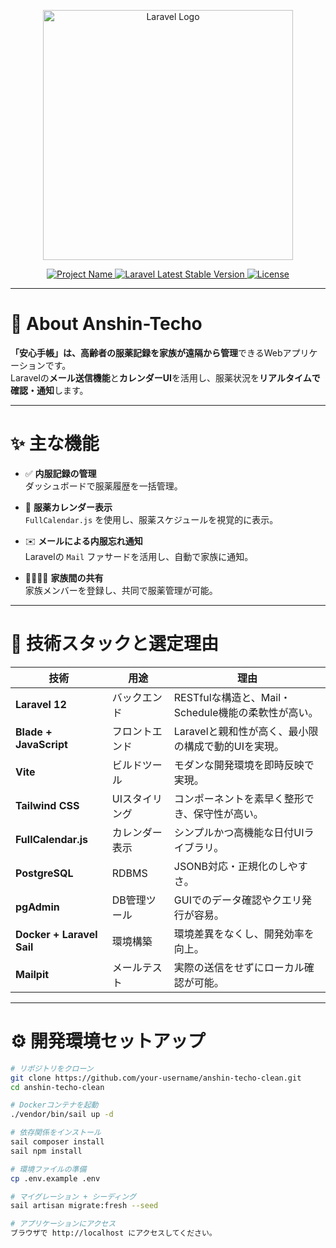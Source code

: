 <p align="center">
  <a href="https://laravel.com" target="_blank">
    <img src="https://raw.githubusercontent.com/laravel/art/master/logo-lockup/5%20SVG/2%20CMYK/1%20Full%20Color/laravel-logolockup-cmyk-red.svg" width="400" alt="Laravel Logo">
  </a>
</p>

<p align="center">
  <a href="https://github.com/your-username/anshin-techo-clean">
    <img src="https://img.shields.io/badge/Project-Anshin--Techo-blue.svg" alt="Project Name">
  </a>
  <a href="https://packagist.org/packages/laravel/framework">
    <img src="https://img.shields.io/packagist/v/laravel/framework" alt="Laravel Latest Stable Version">
  </a>
  <a href="https://packagist.org/packages/laravel/framework">
    <img src="https://img.shields.io/packagist/l/laravel/framework" alt="License">
  </a>
</p>

---

# 📘 About Anshin-Techo

**「安心手帳」**は、高齢者の服薬記録を家族が**遠隔から管理**できるWebアプリケーションです。  
Laravelの**メール送信機能**と**カレンダーUI**を活用し、服薬状況を**リアルタイムで確認・通知**します。

---

# ✨ 主な機能

- ✅ **内服記録の管理**  
  ダッシュボードで服薬履歴を一括管理。

- 📅 **服薬カレンダー表示**  
  `FullCalendar.js` を使用し、服薬スケジュールを視覚的に表示。

- ✉️ **メールによる内服忘れ通知**  
  Laravelの `Mail` ファサードを活用し、自動で家族に通知。

- 👨‍👩‍👧‍👦 **家族間の共有**  
  家族メンバーを登録し、共同で服薬管理が可能。

---

# 🧱 技術スタックと選定理由

| 技術 | 用途 | 理由 |
|------|------|------|
| **Laravel 12** | バックエンド | RESTfulな構造と、Mail・Schedule機能の柔軟性が高い。 |
| **Blade + JavaScript** | フロントエンド | Laravelと親和性が高く、最小限の構成で動的UIを実現。 |
| **Vite** | ビルドツール | モダンな開発環境を即時反映で実現。 |
| **Tailwind CSS** | UIスタイリング | コンポーネントを素早く整形でき、保守性が高い。 |
| **FullCalendar.js** | カレンダー表示 | シンプルかつ高機能な日付UIライブラリ。 |
| **PostgreSQL** | RDBMS | JSONB対応・正規化のしやすさ。 |
| **pgAdmin** | DB管理ツール | GUIでのデータ確認やクエリ発行が容易。 |
| **Docker + Laravel Sail** | 環境構築 | 環境差異をなくし、開発効率を向上。 |
| **Mailpit** | メールテスト | 実際の送信をせずにローカル確認が可能。 |

---

# ⚙️ 開発環境セットアップ

```bash
# リポジトリをクローン
git clone https://github.com/your-username/anshin-techo-clean.git
cd anshin-techo-clean
```

```bash
# Dockerコンテナを起動
./vendor/bin/sail up -d
```

```bash
# 依存関係をインストール
sail composer install
sail npm install
```

```bash
# 環境ファイルの準備
cp .env.example .env
```

```bash
# マイグレーション + シーディング
sail artisan migrate:fresh --seed
```

```bash
# アプリケーションにアクセス
ブラウザで http://localhost にアクセスしてください。
```